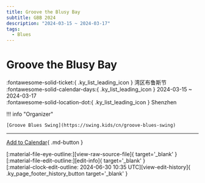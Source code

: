 ```yaml
---
title: Groove the Blusy Bay
subtitle: GBB 2024
description: "2024-03-15 ~ 2024-03-17"
tags:
  - Blues
---
```


# Groove the Blusy Bay 

:fontawesome-solid-ticket:{ .ky_list_leading_icon } 湾区布鲁斯节  
:fontawesome-solid-calendar-days:{ .ky_list_leading_icon } 2024-03-15 ~ 2024-03-17  
:fontawesome-solid-location-dot:{ .ky_list_leading_icon } Shenzhen  

!!! info "Organizer"

    [Groove Blues Swing](https://swing.kids/cn/groove-blues-swing)  

---

[Add to Calendar](https://swing.news/ics/en/2024/cn/groove-the-blusy-bay-2024.ics){ .md-button }

<div class="ky_page_footer" markdown>
<div class="ky_page_footer_trailing" markdown="span">
[:material-file-eye-outline:][view-raw-source-file]{ target='_blank' }
[:material-file-edit-outline:][edit-info]{ target='_blank' }
</div>
<div class="ky_page_footer_leading" markdown="span">
[:material-clock-edit-outline: 2024-06-30 10:35 UTC][view-edit-history]{ .ky_page_footer_history_button target='_blank' }
</div>
</div>

[view-raw-source-file]: https://github.com/swingdance/events/blob/main/2024/cn/groove-the-blusy-bay-2024.json "View Raw Source File"
[edit-info]: https://github.com/swingdance/events/issues/new?assignees=&labels=update+event&projects=&template=03-update_entity.yml&title=%5B2024%2Fcn%5D%20Groove%20the%20Blusy%20Bay&region=cn&year=2024&id=groove-the-blusy-bay-2024&name=Groove%20the%20Blusy%20Bay&org_id=groove-blues-swing "Edit Info"

[view-edit-history]: https://github.com/swingdance/events/commits/main/2024/cn/groove-the-blusy-bay-2024.json "View Edit History"
